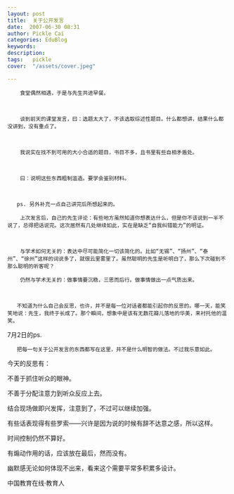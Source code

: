 ```yaml
---
layout: post  
title:  关于公开发言  
date:  2007-06-30 08:31  
author: Pickle Cai  
categories: EduBlog  
keywords: 
description:   
tags:	pickle   
cover:  "/assets/cover.jpeg"  

---  
```

    
        食堂偶然相遇，于是与先生共进早餐。



        谈到前天的课堂发言，曰：选题太大了，不该选取综述性题目。什么都想讲，结果什么都没讲到，没有重点了。



        我说实在找不到可用的大小合适的题目，书目不多，且书里有些自相矛盾处。



        曰：说明这些东西粗制滥造。要学会鉴别材料。

 

       ps. 另外补充一点自己讲完后所想起来的。

        上次发言后，自己的先生评论：有些地方虽然知道你想表达什么，但是你不该说到一半不说了，总得把话说完。这次居然有几处继续如此，实在是缺乏“自我纠错能力”的明证。



        与学术如何无关的：表达中尽可能简化一切该简化的。比如“无锡”、“扬州”、“泰州”、“徐州”这样的词说多了，就很云里雾里了。虽然聪明的先生是听明白了，那么下次碰到不那么聪明的听客呢？

        仍然与学术无关的：做事情要沉稳，三思而后行。做事情做出一点气质出来。



       不知道为什么自己会反思，也许，并不是每一位对话者都能引起你的反思的。哪一天，能笑笑地说：先生，我终于长成了。那个瞬间，想象中是该有无数花瓣儿落地的华美，来衬托他的温笑。

 

7月2日的ps.



       把每一句关于公开发言的东西都写在这里，并不是什么明智的做法。不过我乐意如此。



今天的反思有：







不善于抓住听众的眼神。



不善于分配注意力到听众反应上去。



结合现场做即兴发挥，注意到了，不过可以继续加强。

有些话表现得有些罗索——兴许是因为说的时候有辞不达意之感，所以这样。 

时间控制仍然不算好。 



有煽动作用的话，应该放在最后，然而没有。



幽默感无论如何体现不出来，看来这个需要平常多积累多设计。

		    
 中国教育在线·教育人

